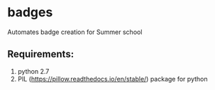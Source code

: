 # badges
Automates badge creation for Summer school

## Requirements:
1) python 2.7
2) PIL (https://pillow.readthedocs.io/en/stable/) package for python
